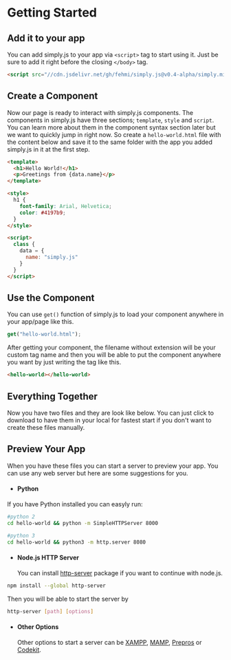 # Getting Started


## Add it to your app

You can add simply.js to your app via `<script>` tag to start using it. Just be sure to add it right before the closing `</body>` tag.

```html
<script src="//cdn.jsdelivr.net/gh/fehmi/simply.js@v0.4-alpha/simply.min.js"></script>
```

## Create a Component

Now our page is ready to interact with simply.js components. The components in simply.js have three sections; `template`, `style` and `script`. You can learn more about them in the component syntax section later but we want to quickly jump in right now. So create a `hello-world.html` file with the content below and save it to the same folder with the app you added simply.js in it at the first step.

```html
<template>
  <h1>Hello World!</h1>
  <p>Greetings from {data.name}</p>
</template>

<style>
  h1 {
    font-family: Arial, Helvetica;
  	color: #4197b9;
  }
</style>

<script>
  class {
    data = {
      name: "simply.js"
    }
  }
</script>
```

## Use the Component

You can use `get()` function of simply.js to load your component anywhere in your app/page like this.

```js
get("hello-world.html");
```

After getting your component, the filename without extension will be your custom tag name and then you will be able to put the component anywhere you want by just writing the tag like this.

```html
<hello-world></hello-world>
```

## Everything Together

Now you have two files and they are look like below. You can just click to download to have them in your local for fastest start if you don't want to create these files manually.

<repl-component download="true" id="I"></repl-component>

## Preview Your App

When you have these files you can start a server to preview your app. You can use any web server but here are some suggestions for you.
<br>
- #### Python
If you have Python installed you can easyly run:
```bash
#python 2
cd hello-world && python -m SimpleHTTPServer 8000
```
```bash
#python 3
cd hello-world && python3 -m http.server 8080
```

- #### Node.js HTTP Server
  You can install [http-server](https://www.npmjs.com/package/http-server) package if you want to continue with node.js.<br>
```bash
npm install --global http-server
```
  Then you will be able to start the server by
```bash
http-server [path] [options]
```

- #### Other Options

  Other options to start a server can be [XAMPP](https://www.apachefriends.org/), [MAMP](https://www.mamp.info/), [Prepros](https://prepros.io/) or [Codekit](https://codekitapp.com/).

